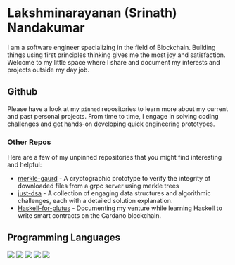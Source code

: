 # Lakshminarayanan (Srinath) Nandakumar

I am a software engineer specializing in the field of Blockchain. Building things using first principles thinking gives me the most joy and satisfaction. Welcome to my little space where I share and document my interests and projects outside my day job.

## Github

Please have a look at my `pinned` repositories to learn more about my current and past personal projects. From time to time, I engage in solving coding challenges and  get hands-on developing quick engineering prototypes. 

### Other Repos
Here are a few of my unpinned repositories that you might find interesting and helpful:
* [merkle-gaurd](https://github.com/srinathln7/merkle-guard) - A cryptographic prototype to verify the integrity of downloaded files from a grpc server using merkle trees
* [just-dsa](https://github.com/srinathln7/just-dsa) - A collection of engaging data structures and algorithmic challenges, each with a detailed solution explanation.
* [Haskell-for-plutus](https://github.com/srinathln7/Haskell-for-Plutus) - Documenting my venture while learning Haskell to write smart contracts on the Cardano blockchain.
 
## Programming Languages
![](https://img.shields.io/badge/Go-007D9C?logo=go)
![](https://img.shields.io/badge/Rust-F75208?logo=rust)
![](https://img.shields.io/badge/Haskell-5e5086?logo=haskell)
![](https://img.shields.io/badge/Java-4D66A9?logo=jameson)
![](https://shields.io/badge/JavaScript-F7DF1E?logo=JavaScript&logoColor=000&style=flat-square)
